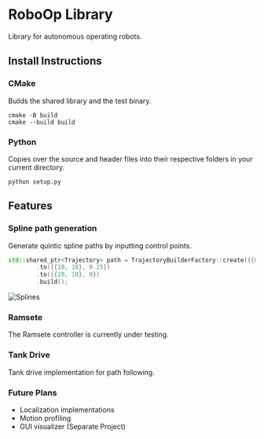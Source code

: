 # RoboOp Library
Library for autonomous operating robots.
## Install Instructions
### CMake
Builds the shared library and the test binary.
```
cmake -B build
cmake --build build
```
### Python
Copies over the source and header files into their respective folders in your current directory.
```
python setup.py
```
## Features
### Spline path generation
Generate quintic spline paths by inputting control points.
```cpp
std::shared_ptr<Trajectory> path = TrajectoryBuilderFactory::create({{0, 0}, 0})
        .to({{10, 10}, 0.25})
        .to({{20, 10}, 0})
        .build();
```
![Splines](https://github.com/user-attachments/assets/d7be3dc5-1212-4b20-9aaf-f71e97a21b9a)
### Ramsete
The Ramsete controller is currently under testing.
### Tank Drive
Tank drive implementation for path following. 
### Future Plans
- Localization implementations
- Motion profiling
- GUI visualizer (Separate Project)
